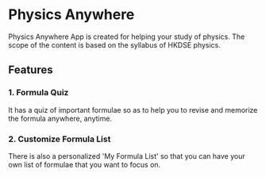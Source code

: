 # Physics Anywhere

Physics Anywhere App is created for helping your study of physics. The scope of the content is based on the syllabus of HKDSE physics.

## Features

### 1. Formula Quiz

It has a quiz of important formulae so as to help you to revise and memorize the formula anywhere, anytime.  

### 2. Customize Formula List

There is also a personalized 'My Formula List' so that you can have your own list of formulae that you want to focus on. 
